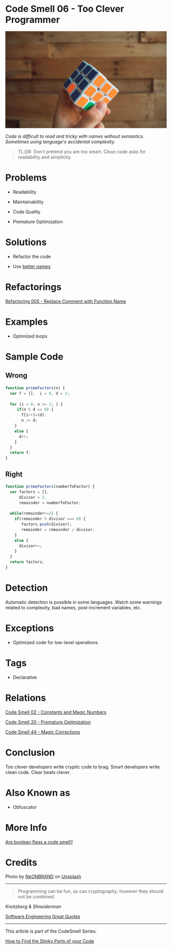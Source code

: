 # Code Smell 06 - Too Clever Programmer

![Code Smell 06 - Too Clever Programmer](Code%20Smell%2006%20-%20Too%20Clever%20Programmer.jpg)

*Code is difficult to read and tricky with names without semantics. Sometimes using language's accidental complexity.*

> TL;DR: Don't pretend you are too smart. Clean code asks for readability and simplicity.

# Problems

- Readability

- Maintainability

- Code Quality

- Premature Optimization

# Solutions

- Refactor the code

- Use [better names](https://github.com/mcsee/Software-Design-Articles/tree/main/Articles/Theory/What%20exactly%20is%20a%20name%20-%20Part%20I%20The%20Quest/readme.md)

# Refactorings

[Refactoring 005 - Replace Comment with Function Name](https://github.com/mcsee/Software-Design-Articles/tree/main/Articles/Refactorings/Refactoring%20005%20-%20Replace%20Comment%20with%20Function%20Name/readme.md)

# Examples

- Optimized loops

# Sample Code

## Wrong

<!-- [Gist Url](https://gist.github.com/mcsee/df27505a28b5f65faaa273b0bfe1f322) -->

```javascript
function primeFactors(n) {
  var f = [],  i = 0, d = 2;  
  
  for (i = 0; n >= 2; ) {
     if(n % d == 0) {
       f[i++]=(d); 
       n /= d;
    }
    else {
      d++;
    }     
  }
  return f;
}
```

## Right

<!-- [Gist Url](https://gist.github.com/mcsee/4749cfe51de1c02848df1aa802fa5705) -->

```javascript
function primeFactors(numberToFactor) {
  var factors = [], 
      divisor = 2,
      remainder = numberToFactor;
  
  while(remainder>=2) {
    if(remainder % divisor === 0) {
       factors.push(divisor); 
       remainder = remainder / divisor;
    }
    else {
      divisor++;
    }     
  }
  return factors;
}
```

# Detection

Automatic detection is possible in some languages.
Watch some warnings related to complexity, bad names, post-increment variables, etc.

# Exceptions

- Optimized code for low-level operations.

# Tags

- Declarative

# Relations

[Code Smell 02 - Constants and Magic Numbers](https://github.com/mcsee/Software-Design-Articles/tree/main/Articles/Code%20Smells/Code%20Smell%2002%20-%20Constants%20and%20Magic%20Numbers/readme.md)

[Code Smell 20 - Premature Optimization](https://github.com/mcsee/Software-Design-Articles/tree/main/Articles/Code%20Smells/Code%20Smell%2020%20-%20Premature%20Optimization/readme.md)

[Code Smell 44 - Magic Corrections](https://github.com/mcsee/Software-Design-Articles/tree/main/Articles/Code%20Smells/Code%20Smell%2044%20-%20Magic%20Corrections/readme.md)

# Conclusion

Too clever developers write cryptic code to brag. Smart developers write clean code. 
Clear beats clever.

# Also Known as

- Obfuscator

# More Info

[Are boolean flags a code smell?](https://ardalis.com/are-boolean-flags-on-methods-a-code-smell/)

# Credits

Photo by [NeONBRAND](https://unsplash.com/@neonbrand) on [Unsplash](https://unsplash.com/s/photos/smart-brain)

* * *

> Programming can be fun, so can cryptography; however they should not be combined.

_Kreitzberg & Shneiderman_

[Software Engineering Great Quotes](https://github.com/mcsee/Software-Design-Articles/tree/main/Articles/Quotes/Software%20Engineering%20Great%20Quotes/readme.md)

* * *

This article is part of the CodeSmell Series.

[How to Find the Stinky Parts of your Code](https://github.com/mcsee/Software-Design-Articles/tree/main/Articles/Code%20Smells/How%20to%20Find%20the%20Stinky%20parts%20of%20your%20Code/readme.md)